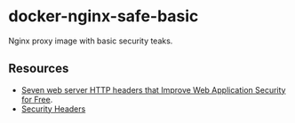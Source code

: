 # docker-nginx-safe-basic
Nginx proxy image with basic security teaks.

## Resources

* [Seven web server HTTP headers that Improve Web Application Security for Free](http://recxltd.blogspot.com/2012/03/seven-web-server-http-headers-that.html).
* [Security Headers](https://securityheaders.com/)
